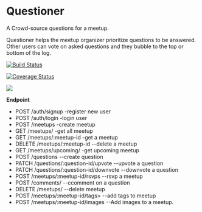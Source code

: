# Questioner
A Crowd-source questions for a meetup.


Questioner helps the meetup organizer prioritize questions to be answered. Other users can vote on asked questions and they bubble to the top or bottom of the log.

[![Build Status](https://travis-ci.com/Oluwaseyi000/Questioner_Andela.svg?branch=develop)](https://travis-ci.com/Oluwaseyi000/Questioner_Andela)

[![Coverage Status](https://coveralls.io/repos/github/Oluwaseyi000/Questioner_Andela/badge.svg?branch=develop)](https://coveralls.io/github/Oluwaseyi000/Questioner_Andela?branch=develop)


<a href="https://codeclimate.com/github/Oluwaseyi000/Questioner_Andela/maintainability"><img src="https://api.codeclimate.com/v1/badges/6421d81752471fd6e8b6/maintainability" /></a>


<b>Endpoint</b>
<ul>
<li>POST /auth/signup -register new user</li>
<li>POST /auth/login  -login user</li>
<li>POST /meetups -create meetup</li>
<li>GET /meetups/ -get all meetup</li>
<li>GET /meetups/:meetup-id   -get a meetup</li>
<li>DELETE /meetups/:meetup-id --delete a meetup</li>
<li>GET /meetups/upcoming/  -get upcoming meetup</li>
<li>POST /questions --create question</li>
<li>PATCH /questions/:question-id/upvote --upvote a question</li>
<li>PATCH /questions/:question-id/downvote --downvote a question</li>
<li>POST /meetups/:meetup-id/rsvps  --rsvp a meetup</li>
<li>POST /comments/ --ccomment on a question</li>
<li>DELETE /meetups/ --delete meetup<meetup-id></li>
<li>POST /meetups/:meetup-id/tags> --add tags to meetup</li>

<li>POST /meetups/:meetup-id/images
--Add images to a meetup.</li>


</ul>